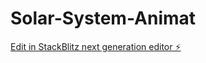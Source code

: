 # Solar-System-Animat

[Edit in StackBlitz next generation editor ⚡️](https://stackblitz.com/~/github.com/SammyUEO/Solar-System-Animat)